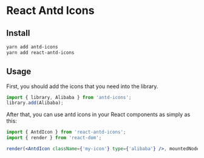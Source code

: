 # React Antd Icons

## Install
```bash
yarn add antd-icons
yarn add react-antd-icons
```

## Usage

First, you should add the icons that you need into the library.

```ts
import { library, Alibaba } from 'antd-icons';
library.add(Alibaba);
```

After that, you can use antd icons in your React components as simply as this:

```jsx
import { AntdIcon } from 'react-antd-icons';
import { render } from 'react-dom';

render(<AntdIcon className={'my-icon'} type={'alibaba'} />, mountedNode);
```
